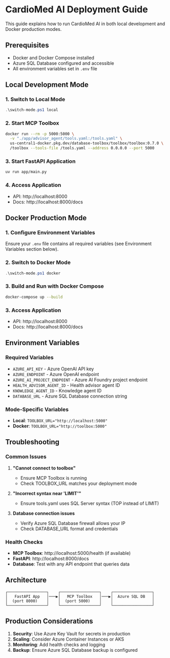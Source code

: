 # CardioMed AI Deployment Guide

This guide explains how to run CardioMed AI in both local development and Docker production modes.

## Prerequisites

- Docker and Docker Compose installed
- Azure SQL Database configured and accessible
- All environment variables set in `.env` file

## Local Development Mode

### 1. Switch to Local Mode
```powershell
.\switch-mode.ps1 local
```

### 2. Start MCP Toolbox
```bash
docker run --rm -p 5000:5000 \
  -v "./app/advisor_agent/tools.yaml:/tools.yaml" \
  us-central1-docker.pkg.dev/database-toolbox/toolbox/toolbox:0.7.0 \
  /toolbox --tools-file /tools.yaml --address 0.0.0.0 --port 5000
```

### 3. Start FastAPI Application
```bash
uv run app/main.py
```

### 4. Access Application
- API: http://localhost:8000
- Docs: http://localhost:8000/docs

## Docker Production Mode

### 1. Configure Environment Variables
Ensure your `.env` file contains all required variables (see Environment Variables section below).

### 2. Switch to Docker Mode
```powershell
.\switch-mode.ps1 docker
```

### 3. Build and Run with Docker Compose
```bash
docker-compose up --build
```

### 3. Access Application
- API: http://localhost:8000
- Docs: http://localhost:8000/docs

## Environment Variables

### Required Variables
- `AZURE_API_KEY` - Azure OpenAI API key
- `AZURE_ENDPOINT` - Azure OpenAI endpoint
- `AZURE_AI_PROJECT_ENDPOINT` - Azure AI Foundry project endpoint
- `HEALTH_ADVISOR_AGENT_ID` - Health advisor agent ID
- `KNOWLEDGE_AGENT_ID` - Knowledge agent ID
- `DATABASE_URL` - Azure SQL Database connection string

### Mode-Specific Variables
- **Local**: `TOOLBOX_URL="http://localhost:5000"`
- **Docker**: `TOOLBOX_URL="http://toolbox:5000"`

## Troubleshooting

### Common Issues

1. **"Cannot connect to toolbox"**
   - Ensure MCP Toolbox is running
   - Check TOOLBOX_URL matches your deployment mode

2. **"Incorrect syntax near 'LIMIT'"**
   - Ensure tools.yaml uses SQL Server syntax (TOP instead of LIMIT)

3. **Database connection issues**
   - Verify Azure SQL Database firewall allows your IP
   - Check DATABASE_URL format and credentials

### Health Checks

- **MCP Toolbox**: http://localhost:5000/health (if available)
- **FastAPI**: http://localhost:8000/docs
- **Database**: Test with any API endpoint that queries data

## Architecture

```
┌─────────────────┐    ┌─────────────────┐    ┌─────────────────┐
│   FastAPI App   │───▶│   MCP Toolbox   │───▶│  Azure SQL DB   │
│  (port 8000)    │    │  (port 5000)    │    │                 │
└─────────────────┘    └─────────────────┘    └─────────────────┘
```

## Production Considerations

1. **Security**: Use Azure Key Vault for secrets in production
2. **Scaling**: Consider Azure Container Instances or AKS
3. **Monitoring**: Add health checks and logging
4. **Backup**: Ensure Azure SQL Database backup is configured
